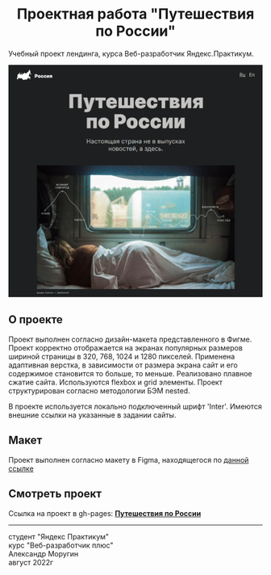 <h1 align="center">Проектная работа "Путешествия по России"</h1>

Учебный проект лендинга, курса Веб-разработчик Яндекс.Практикум.

![Travel Demo](/russian-travel-readme-min.png)

## О проекте ##

Проект выполнен согласно дизайн-макета представленного в Фигме.
Проект корректно отображается на экранах популярных размеров шириной страницы в 320, 768, 1024 и 1280 пикселей.
Применена адаптивная верстка, в зависимости от размера экрана сайт и его содержимое становится то больше, то меньше.
Реализовано плавное сжатие сайта.
Используются flexbox и grid элементы.
Проект структурирован согласно методологии БЭМ nested.

В проекте используется локально подключенный шрифт 'Inter'.
Имеются внешние ссылки на указанные в задании сайты.



## Макет ##

Проект выполнен согласно макету в Figma, находящегося по [данной ссылке](https://www.figma.com/file/ocw9a6hNGeAejl4F3G9fp8/React-_-Проектные-задачи-(3-месяца)_external_link?type=design&node-id=2974-2989)

## Смотреть проект ##

Ссылка на проект в gh-pages: **[Путешествия по России](https://alexandermorugin.github.io/russian-travel/)**

--------
студент "Яндекс Практикум"\
курс "Веб-разработчик плюс"\
Александр Моругин\
август 2022г

